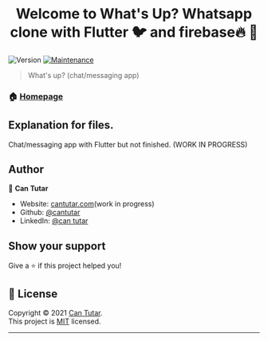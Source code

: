 <h1 align="center">Welcome to What's Up? Whatsapp clone with Flutter 🐦 and firebase🔥 👋</h1>
<p>
  <img alt="Version" src="https://img.shields.io/badge/version-0.0.3-blue.svg?cacheSeconds=2592000" />
  <a href="https://github.com/cantutar/ChatApp/graphs/commit-activity" target="_blank">
    <img alt="Maintenance" src="https://img.shields.io/badge/Maintained%3F-yes-green.svg" />
  </a>
</p>

> What's up? (chat/messaging app)

### 🏠 [Homepage](https://github.com/cantutar/ChatApp)

## Explanation for files.


Chat/messaging app with Flutter but not finished. (WORK IN PROGRESS)

## Author

👤 **Can Tutar**

* Website: [cantutar.com](https://cantutar.com)(work in progress)
* Github: [@cantutar](https://github.com/cantutar)
* LinkedIn: [@can tutar](https://www.linkedin.com/in/can-tutar-61b6a31b9/)


## Show your support

Give a ⭐️ if this project helped you!

## 📝 License

Copyright © 2021 [Can Tutar](https://github.com/cantutar).<br />
This project is [MIT](https://github.com/cantutar/IOS-Themed-Javascript-Calculator/blob/master/LICENSE) licensed.

***
